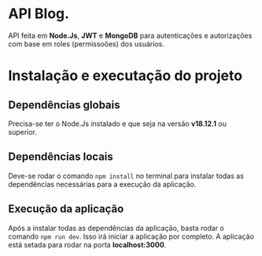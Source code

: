 # API Blog.
API feita em **Node.Js**, **JWT** e **MongoDB** para autenticações e autorizações com base em roles (permissoões) dos usuários.

# Instalação e executação do projeto
## Dependências globais
Precisa-se ter o Node.Js instalado e que seja na versão **v18.12.1** ou superior.

## Dependências locais
Deve-se rodar o comando ``` npm install ``` no terminal para instalar todas as dependências necessárias para a execução da aplicação.

## Execução da aplicação
Após a instalar todas as dependências da aplicação, basta rodar o comando ```npm run dev```. Isso irá iniciar a aplicação por completo.
A aplicação está setada para rodar na porta **localhost:3000**.
